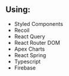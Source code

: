 Using:
----
- Styled Components
- Recoil
- React Query
- React Router DOM
- Apex Charts
- React Spring
- Typescript
- Firebase